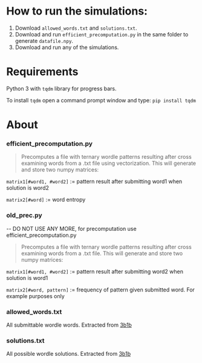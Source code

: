 # How to run the simulations:

1. Download `allowed_words.txt` and `solutions.txt`.
2. Download and run `efficient_precomputation.py` in the same folder to generate `datafile.npy`.
3. Download and run any of the simulations.

# Requirements

Python 3 with `tqdm` library for progress bars.

To install `tqdm` open a command prompt window and type:
`pip install tqdm`

# About

 ### efficient_precomputation.py
>Precomputes a file with ternary wordle patterns resulting after cross examining words from a .txt file using vectorization.
>This will generate and store two numpy matrices:

  `matrix1[#word1, #word2]` := pattern result after submitting word1 when solution is word2
  
  `matrix2[#word]` := word entropy

### old_prec.py
-- DO NOT USE ANY MORE, for precomputation use efficient_precomputation.py

>Precomputes a file with ternary wordle patterns resulting after cross examining words from a .txt file.
>This will generate and store two numpy matrices:

  `matrix1[#word1, #word2]` := pattern result after submitting word2 when solution is word1
  
  `matrix2[#word, pattern]` := frequency of pattern given submitted word. For example purposes only
  
 ### allowed_words.txt
 All submittable wordle words. Extracted from [3b1b](https://github.com/3b1b/videos/tree/master/_2022)
 
 ### solutions.txt
 All possible wordle solutions. Extracted from [3b1b](https://github.com/3b1b/videos/tree/master/_2022)
